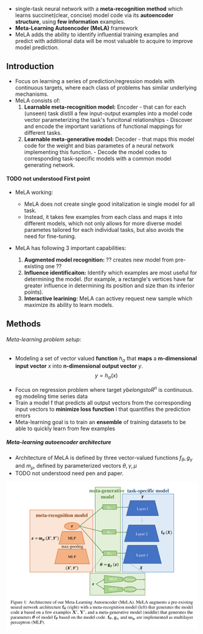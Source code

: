 * single-task neural network with a **meta-recognition method** which learns succinet(clear, concise) model code via its **autoencoder structure**, using **few information** examples.	
* **Meta-Learning Autoencoder (MeLA)** framework
* MeLA adds the ability to identify influential training examples and predict with additiional data will be most valuable to acquire to improve model prediction.

## Introduction
* Focus on learning a series of prediction/regression models with continuous targets, where each class of problems has similar underlying mechanisms.
* MeLA consists of:
	1. **Learnable meta-recognition model:** Encoder
			- that can for each (unseen) task distill a few input-output examples into a model code vector parameterizing the task's funcitonal relationships
			- Discover and encode the important variations of functional mappings for different tasks. 
	2. **Learnable meta-generative model:** Decoder 
			- that maps this model code for the weight and bias parametes of a neural network implementing this function.
			- Decode the model codes to corresponding task-specific models with a common model generating network.
#### TODO not understood First point
* MeLA working:
	* MeLA does not create single good initalization ie single model for all task.
	* Instead, it takes few examples from each class and maps it into different models, which not only allows for more diverse model parametes tailored for each individual tasks, but also avoids the need for fine-tuning.
	
 * MeLA has following 3 important capabilities:
	1. **Augmented model recognition:**  ?? creates new model from pre-existing one ?? 
	2. **Influence identificaiton:** Identify which examples are most useful for determining the model.  (for example, a rectangle's vertices have far greater influence in determining its position and size than its inferior points).
	3. **Interactive learining:** MeLA can activey request new sample which maximize its ability to learn models.

## Methods
###### Meta-learning problem setup:
* Modeling a set of vector valued **function** $h_\alpha$ that **maps** a **m-dimensional input vector** $x$ into **n-dimensional output vector** $y$. 
$$ y = h_\alpha(x) $$
- Focus on regression problem where target $y belongs to R^n$ is continuous. eg modeling time series data
- Train a model f that predicts all output vectors from the corresponding input vectors to **minimize loss function** l that quantifies the prediction errors
- Meta-learning goal is to train an **ensemble** of training datasets to be able to  quickly learn from few examples

##### Meta-learning autoencoder architecture
-  Architecture of MeLA is defined by three vector-valued functions $f_\theta, g_\gamma \text{ and } m_\mu$, defined by parameterized vectors $\theta, \gamma, \mu$
- TODO not understood need pen and paper.

![alt mela-architecture](./assets/mela-archt.png)

